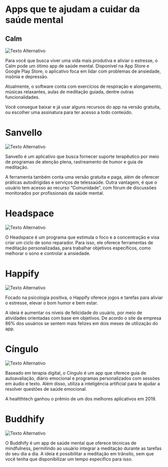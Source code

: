 # Apps que te ajudam a cuidar da saúde mental


## Calm
  
<img src="https://psiquiatrajaquelinebifano.com.br/wp-content/uploads/2023/02/aplicativos-para-saude-mental-calm-1024x538.jpg" alt="Texto Alternativo">

Para você que busca viver uma vida mais produtiva e aliviar o estresse, o Calm pode um ótimo app de saúde mental. Disponível na App Store e Google Play Store, o aplicativo foca em lidar com problemas de ansiedade, insônia e depressão.

Atualmente, o software conta com exercícios de respiração e alongamento, músicas relaxantes, aulas de meditação guiada, dentre outras funcionalidades.

Você consegue baixar e já usar alguns recursos do app na versão gratuita, ou escolher uma assinatura para ter acesso a todo conteúdo.

# Sanvello

<img src="https://psiquiatrajaquelinebifano.com.br/wp-content/uploads/2023/02/aplicativos-para-saude-mental-sanvello.jpg" alt="Texto Alternativo">

Sanvello é um aplicativo que busca fornecer suporte terapêutico por meio de programas de atenção plena, rastreamento de humor e guia de meditação.

A ferramenta também conta uma versão gratuita e paga, além de oferecer práticas autodirigidas e serviços de telessaúde. Outra vantagem, é que o usuário tem acesso ao recurso “Comunidade”, com fórum de discussões monitorados por profissionais da saúde mental.


# Headspace

<img src="https://psiquiatrajaquelinebifano.com.br/wp-content/uploads/2023/02/aplicativos-de-saude-mental-headspace-1024x497.jpg" alt="Texto Alternativo">

O Headspace é um programa que estimula o foco e a concentração e visa criar um ciclo de sono reparador. Para isso, ele oferece ferramentas de meditação personalizadas, para trabalhar objetivos específicos, como melhorar o sono e controlar a ansiedade.

# Happify

<img src="https://psiquiatrajaquelinebifano.com.br/wp-content/uploads/2023/02/aplicativos-de-saude-mental-happify.jpg" alt="Texto Alternativo">

Focado na psicologia positiva, o Happify oferece jogos e tarefas para aliviar o estresse, elevar o bom humor e bem estar.

A ideia é aumentar os níveis de felicidade do usuário, por meio de atividades orientadas com base em objetivos. De acordo o site da empresa 86% dos usuários se sentem mais felizes em dois meses de utilização do app.

# Cíngulo
<img src="https://psiquiatrajaquelinebifano.com.br/wp-content/uploads/2023/02/aplicativos-de-saude-mental-cingulo.jpg" alt="Texto Alternativo">

Baseado em terapia digital, o Cíngulo é um app que oferece guia de autoavaliação, diário emocional e programas personalizados com sessões em áudio e texto. Além disso, utiliza a inteligência artificial para te ajudar a resolver questões de saúde emocional.

A healtthtech ganhou o prêmio de um dos melhores aplicativos em 2019.

# Buddhify
<img src="https://psiquiatrajaquelinebifano.com.br/wp-content/uploads/2023/02/aplicativos-de-saude-mental-buddhify.jpg" alt="Texto Alternativo">

O Buddhify é um app de saúde mental que oferece técnicas de mindfulness, permitindo ao usuário integrar a meditação durante as tarefas do seu dia a dia. A ideia é possibilitar a meditação em trânsito, sem que você tenha que disponibilizar um tempo específico para isso.

